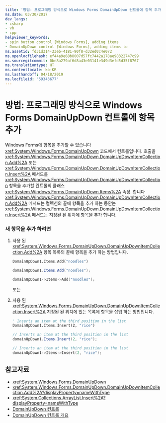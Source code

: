 ```yaml
---
title: '방법: 프로그래밍 방식으로 Windows Forms DomainUpDown 컨트롤에 항목 추가'
ms.date: 03/30/2017
dev_langs:
- csharp
- vb
- cpp
helpviewer_keywords:
- spin button control [Windows Forms], adding items
- DomainUpDown control [Windows Forms], adding items to
ms.assetid: fd31d314-33eb-4181-90f8-d32ed0c4e072
ms.openlocfilehash: ef44a9e68b8007d57fc7442a178ae98322747c99
ms.sourcegitcommit: 0be8a279af6d8a43e03141e349d3efd5d35f8767
ms.translationtype: HT
ms.contentlocale: ko-KR
ms.lasthandoff: 04/18/2019
ms.locfileid: "59343677"
---
```

# <a name="how-to-add-items-to-windows-forms-domainupdown-controls-programmatically"></a>방법: 프로그래밍 방식으로 Windows Forms DomainUpDown 컨트롤에 항목 추가
Windows Forms에 항목을 추가할 수 있습니다 <xref:System.Windows.Forms.DomainUpDown> 코드에서 컨트롤입니다. 호출을 <xref:System.Windows.Forms.DomainUpDown.DomainUpDownItemCollection.Add%2A> 또는 <xref:System.Windows.Forms.DomainUpDown.DomainUpDownItemCollection.Insert%2A> 메서드를 <xref:System.Windows.Forms.DomainUpDown.DomainUpDownItemCollection> 항목을 추가할 컨트롤의 클래스 <xref:System.Windows.Forms.DomainUpDown.Items%2A> 속성. 합니다 <xref:System.Windows.Forms.DomainUpDown.DomainUpDownItemCollection.Add%2A> 메서드는 컬렉션의 끝에 항목을 추가 하는 동안는 <xref:System.Windows.Forms.DomainUpDown.DomainUpDownItemCollection.Insert%2A> 메서드는 지정된 된 위치에 항목을 추가 합니다.  
  
### <a name="to-add-a-new-item"></a>새 항목을 추가 하려면  
  
1. 사용 된 <xref:System.Windows.Forms.DomainUpDown.DomainUpDownItemCollection.Add%2A> 항목 목록의 끝에 항목을 추가 하는 방법입니다.  
  
    ```vb  
    DomainUpDown1.Items.Add("noodles")  
    ```  
  
    ```csharp  
    domainUpDown1.Items.Add("noodles");  
    ```  
  
    ```cpp  
    domainUpDown1->Items->Add("noodles");  
    ```  
  
     또는  
  
2. 사용 된 <xref:System.Windows.Forms.DomainUpDown.DomainUpDownItemCollection.Insert%2A> 지정된 된 위치에 있는 목록에 항목을 삽입 하는 방법입니다.  
  
    ```vb  
    ' Inserts an item at the third position in the list  
    DomainUpDown1.Items.Insert(2, "rice")  
    ```  
  
    ```csharp  
    // Inserts an item at the third position in the list  
    domainUpDown1.Items.Insert(2, "rice");  
    ```  
  
    ```cpp  
    // Inserts an item at the third position in the list  
    domainUpDown1->Items->Insert(2, "rice");  
    ```  
  
## <a name="see-also"></a>참고자료

- <xref:System.Windows.Forms.DomainUpDown>
- <xref:System.Windows.Forms.DomainUpDown.DomainUpDownItemCollection.Add%2A?displayProperty=nameWithType>
- <xref:System.Collections.ArrayList.Insert%2A?displayProperty=nameWithType>
- [DomainUpDown 컨트롤](domainupdown-control-windows-forms.md)
- [DomainUpDown 컨트롤 개요](domainupdown-control-overview-windows-forms.md)

